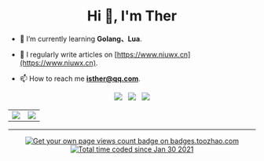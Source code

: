 <h1 align="center">Hi 👋, I'm Ther</h1>


- 🌱 I’m currently learning **Golang、Lua**.

- 📝 I regularly write articles on [https://www.niuwx.cn](https://www.niuwx.cn).

- 📫 How to reach me **isther@qq.com**.


<p align="center">
<a href="#!"><img src="https://img.shields.io/badge/Editor-Neovim-303030?style=flat-square&logo=Neovim" /></a>
&nbsp;
<a href="#!"><img src="https://img.shields.io/badge/Goland-303030?style=flat-square&logo=Goland" /></a>
&nbsp;
<a href="#!"><img src="https://img.shields.io/badge/Browser-Chrome-303030?style=flat-square&logo=google-chrome" /></a>
</p>

<table border="0">
<tr>
<td><a href="#!"><img src="https://github-readme-stats.vercel.app/api?username=isther&count_private=true&show_icons=true&theme=dracula&line_height=30&hide_rank=true" /></a></td>

<td><a href="#!"><img src="https://github-readme-stats.vercel.app/api/top-langs/?username=isther&exclude_repo=isther.github.io&langs_count=6&layout=compact&theme=cobalt" /></a></td>
</tr>
</table>



---

<p align="center">  
<a href="https://badges.toozhao.com/stats/01FQP76TP6ZBNKKYXKKWX9BGJ8"><img src="https://badges.toozhao.com/badges/01FQP76TP6ZBNKKYXKKWX9BGJ8/blue.svg" alt="Get your own page views count badge on badges.toozhao.com" /></a>
<a href="https://wakatime.com/@4b53d00f-9d2e-4966-822f-ea918cbec9e7"><img src="https://wakatime.com/badge/user/4b53d00f-9d2e-4966-822f-ea918cbec9e7.svg" alt="Total time coded since Jan 30 2021" /></a>
</p>
